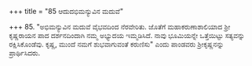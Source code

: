 +++
title = "85 ಆದುದಭಿಮನ್ಯುವಿನ ಮದುವೆ"

+++
85. "ಅಭಿಮನ್ಯುವಿನ ಮದುವೆ ವೈಭವದಿಂದ ನೆರವೇರಿತು. ಜೊತೆಗೆ ಮಹಾಕರುಣಾಶಾಲಿಯಾದ ಶ್ರೀ ಕೃಷ್ಣರಾಯನ ಪಾದ ದರ್ಶನದಿಂದಾಗಿ ನಮ್ಮ ಅಭ್ಯುದಯ ಇಮ್ಮಡಿಸಿದೆ. ನಾವು ಭೂಮಿಯನ್ನೇ ಒತ್ತೆಯಿಟ್ಟು ಸತ್ಯವನ್ನು ರಕ್ಷಿಸಿಕೊಂಡೆವು.  ಕೃಷ್ಣ, ಮುಂದೆ ನಮಗೆ ಶುಭವಾಗುವಂತೆ ಕರುಣಿಸು" ಎಂದು ಪಾಂಡವರು ಶ್ರೀಕೃಷ್ಣನನ್ನು ಪ್ರಾರ್ಥಿಸಿದರು.